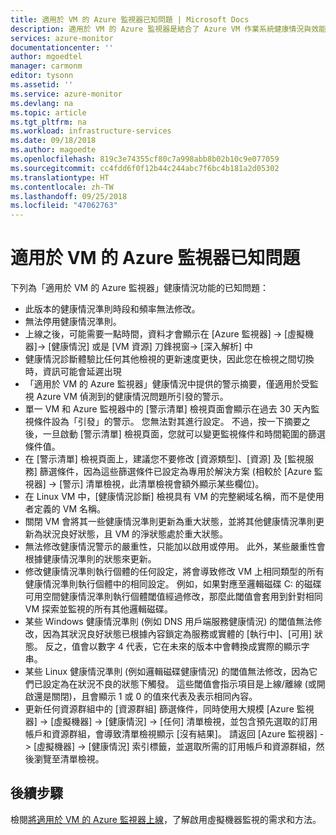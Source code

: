 ```yaml
---
title: 適用於 VM 的 Azure 監視器已知問題 | Microsoft Docs
description: 適用於 VM 的 Azure 監視器是結合了 Azure VM 作業系統健康情況與效能監控的 Azure 解決方案，其會自動探索應用程式元件和與其他資源的相依性，並且會對應它們之間的通訊。 本文涵蓋各項已知問題。
services: azure-monitor
documentationcenter: ''
author: mgoedtel
manager: carmonm
editor: tysonn
ms.assetid: ''
ms.service: azure-monitor
ms.devlang: na
ms.topic: article
ms.tgt_pltfrm: na
ms.workload: infrastructure-services
ms.date: 09/18/2018
ms.author: magoedte
ms.openlocfilehash: 819c3e74355cf80c7a998abb8b02b10c9e077059
ms.sourcegitcommit: cc4fdd6f0f12b44c244abc7f6bc4b181a2d05302
ms.translationtype: HT
ms.contentlocale: zh-TW
ms.lasthandoff: 09/25/2018
ms.locfileid: "47062763"
---
```

# <a name="known-issues-with-azure-monitor-for-vms"></a>適用於 VM 的 Azure 監視器已知問題

下列為「適用於 VM 的 Azure 監視器」健康情況功能的已知問題：

- 此版本的健康情況準則時段和頻率無法修改。 
- 無法停用健康情況準則。 
- 上線之後，可能需要一點時間，資料才會顯示在 [Azure 監視器] -> [虛擬機器]-> [健康情況] 或是 [VM 資源] 刀鋒視窗-> [深入解析] 中
- 健康情況診斷體驗比任何其他檢視的更新速度更快，因此您在檢視之間切換時，資訊可能會延遲出現  
- 「適用於 VM 的 Azure 監視器」健康情況中提供的警示摘要，僅適用於受監視 Azure VM 偵測到的健康情況問題所引發的警示。
- 單一 VM 和 Azure 監視器中的 [警示清單] 檢視頁面會顯示在過去 30 天內監視條件設為「引發」的警示。  您無法對其進行設定。 不過，按一下摘要之後，一旦啟動 [警示清單] 檢視頁面，您就可以變更監視條件和時間範圍的篩選條件值。
- 在 [警示清單] 檢視頁面上，建議您不要修改 [資源類型]、[資源] 及 [監視服務] 篩選條件，因為這些篩選條件已設定為專用於解決方案 (相較於 [Azure 監視器] -> [警示] 清單檢視，此清單檢視會額外顯示某些欄位)。    
- 在 Linux VM 中，[健康情況診斷] 檢視具有 VM 的完整網域名稱，而不是使用者定義的 VM 名稱。
- 關閉 VM 會將其一些健康情況準則更新為重大狀態，並將其他健康情況準則更新為狀況良好狀態，且 VM 的淨狀態處於重大狀態。
- 無法修改健康情況警示的嚴重性，只能加以啟用或停用。  此外，某些嚴重性會根據健康情況準則的狀態來更新。
- 修改健康情況準則執行個體的任何設定，將會導致修改 VM 上相同類型的所有健康情況準則執行個體中的相同設定。 例如，如果對應至邏輯磁碟 C: 的磁碟可用空間健康情況準則執行個體閾值經過修改，那麼此閾值會套用到針對相同 VM 探索並監視的所有其他邏輯磁碟。   
- 某些 Windows 健康情況準則 (例如 DNS 用戶端服務健康情況) 的閾值無法修改，因為其狀況良好狀態已根據內容鎖定為服務或實體的 [執行中]、[可用] 狀態。  反之，值會以數字 4 代表，它在未來的版本中會轉換成實際的顯示字串。  
- 某些 Linux 健康情況準則 (例如邏輯磁碟健康情況) 的閾值無法修改，因為它們已設定為在狀況不良的狀態下觸發。  這些閾值會指示項目是上線/離線 (或開啟還是關閉)，且會顯示 1 或 0 的值來代表及表示相同內容。
- 更新任何資源群組中的 [資源群組] 篩選條件，同時使用大規模 [Azure 監視器] -> [虛擬機器] -> [健康情況] -> [任何] 清單檢視，並包含預先選取的訂用帳戶和資源群組，會導致清單檢視顯示 [沒有結果]。  請返回 [Azure 監視器] -> [虛擬機器] -> [健康情況] 索引標籤，並選取所需的訂用帳戶和資源群組，然後瀏覽至清單檢視。

## <a name="next-steps"></a>後續步驟
檢閱[將適用於 VM 的 Azure 監視器上線](monitoring-vminsights-onboard.md)，了解啟用虛擬機器監視的需求和方法。